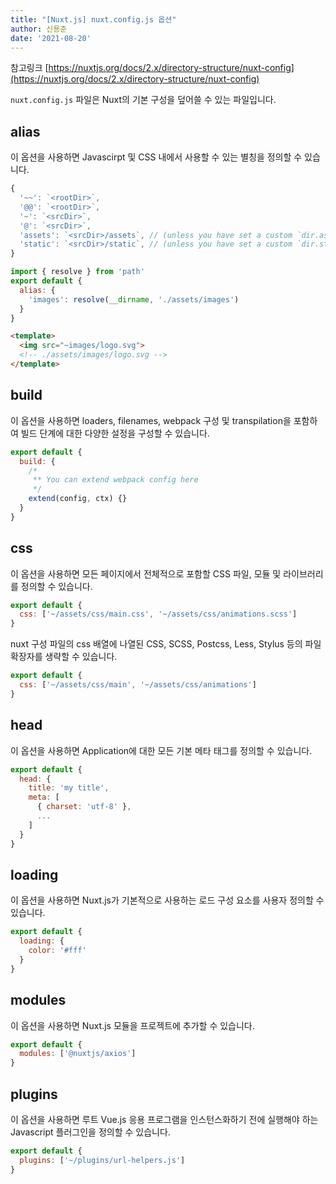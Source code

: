 ```yaml
---
title: "[Nuxt.js] nuxt.config.js 옵션"
author: 신용준
date: '2021-08-20'
---
```


참고링크 [https://nuxtjs.org/docs/2.x/directory-structure/nuxt-config](https://nuxtjs.org/docs/2.x/directory-structure/nuxt-config)

`nuxt.config.js` 파일은 Nuxt의 기본 구성을 덮어쓸 수 있는 파일입니다.

## alias

이 옵션을 사용하면 Javascirpt 및 CSS 내에서 사용할 수 있는 별칭을 정의할 수 있습니다.

```js [default]
{
  '~~': `<rootDir>`,
  '@@': `<rootDir>`,
  '~': `<srcDir>`,
  '@': `<srcDir>`,
  'assets': `<srcDir>/assets`, // (unless you have set a custom `dir.assets`)
  'static': `<srcDir>/static`, // (unless you have set a custom `dir.static`)
}
```

```js [nuxt.config.js]
import { resolve } from 'path'
export default {
  alias: {
    'images': resolve(__dirname, './assets/images')
  }
}
```

```html [components/example.vue]
<template>
  <img src="~images/logo.svg">
  <!-- ./assets/images/logo.svg -->
</template>
```

## build

이 옵션을 사용하면 loaders, filenames, webpack 구성 및 transpilation을 포함하여 빌드 단계에 대한 다양한 설정을 구성할 수 있습니다.

```js [nuxt.config.js]
export default {
  build: {
    /*
     ** You can extend webpack config here
     */
    extend(config, ctx) {}
  }
}
```

## css

이 옵션을 사용하면 모든 페이지에서 전체적으로 포함할 CSS 파일, 모듈 및 라이브러리를 정의할 수 있습니다.

```js [nuxt.config.js]
export default {
  css: ['~/assets/css/main.css', '~/assets/css/animations.scss']
}
```

nuxt 구성 파일의 css 배열에 나열된 CSS, SCSS, Postcss, Less, Stylus 등의 파일 확장자를 생략할 수 있습니다.

```js [nuxt.config.js]
export default {
  css: ['~/assets/css/main', '~/assets/css/animations']
}
```

## head

이 옵션을 사용하면 Application에 대한 모든 기본 메타 태그를 정의할 수 있습니다.

```js [nuxt.config.js]
export default {
  head: {
    title: 'my title',
    meta: [
      { charset: 'utf-8' },
      ...
    ]
  }
}
```

## loading

이 옵션을 사용하면 Nuxt.js가 기본적으로 사용하는 로드 구성 요소를 사용자 정의할 수 있습니다.

```js [nuxt.config.js]
export default {
  loading: {
    color: '#fff'
  }
}
```

## modules

이 옵션을 사용하면 Nuxt.js 모듈을 프로젝트에 추가할 수 있습니다.

```js [nuxt.config.js]
export default {
  modules: ['@nuxtjs/axios']
}
```

## plugins

이 옵션을 사용하면 루트 Vue.js 응용 프로그램을 인스턴스화하기 전에 실행해야 하는 Javascript 플러그인을 정의할 수 있습니다.

```js [nuxt.config.js]
export default {
  plugins: ['~/plugins/url-helpers.js']
}
```